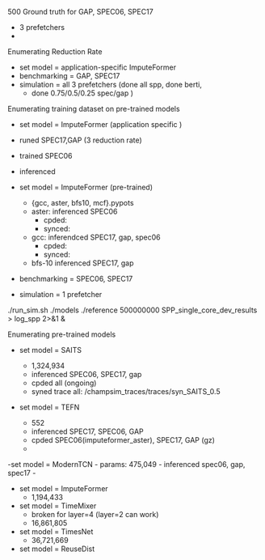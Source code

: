 500 Ground truth for GAP, SPEC06, SPEC17
- 3 prefetchers
-
Enumerating Reduction Rate
- set model = application-specific ImputeFormer
- benchmarking = GAP, SPEC17
- simulation = all 3 prefetchers (done all spp, done berti,
	- done 0.75/0.5/0.25 spec/gap )

Enumerating training dataset on pre-trained models
- set model = ImputeFormer (application specific	)
- runed SPEC17,GAP (3 reduction rate)
- trained SPEC06 
- inferenced

- set model = ImputeFormer (pre-trained)
	- {gcc, aster, bfs10, mcf}.pypots	
	- aster: inferenced  SPEC06
		- cpded:
		- synced:
	- gcc: inferendced SPEC17, gap, spec06
		- cpded:
		- synced:
	- bfs-10 inferenced SPEC17, gap
- benchmarking = SPEC06, SPEC17
- simulation = 1 prefetcher

./run_sim.sh ./models ./reference 500000000 SPP_single_core_dev_results > log_spp 2>&1 &

Enumerating pre-trained models
- set model = SAITS
	- 1,324,934
	- inferenced SPEC06, SPEC17, gap
	- cpded all (ongoing)
	- syned trace all: /champsim_traces/traces/syn_SAITS_0.5

- set model = TEFN
	- 552
	- inferenced SPEC17, SPEC06, GAP
	- cpded SPEC06(imputeformer_aster), SPEC17, GAP (gz)
	- 

-set model = ModernTCN
	- params:  475,049
	- inferenced spec06, gap, spec17
	- 
- set model = ImputeFormer 
	- 1,194,433
- set model = TimeMixer
	- broken for layer=4 (layer=2 can work)
	- 16,861,805
- set model = TimesNet
	- 36,721,669
- set model = ReuseDist
<!--stackedit_data:
eyJoaXN0b3J5IjpbLTE3MzgxMjM4NzYsNDcxOTMxNDA0LDE3OT
k0MDE4MTQsNjc2MjgxNTY0LC0xODA2MzE0NDU4LDE3MzUzNDMy
NjUsMjA3MzY2NDAwOCwtMTE2NTk1NjA2MCwtMTU4OTk4NDI4NC
wzNTYyOTEwNDMsLTExMjA4MDA1NTgsLTI2Mjg5MDY4NiwtMTQ5
ODQ2NTk4MCwtMTYzODA0NTU5MywtMTkzNzQ3NDY3OCwxOTY5ND
I4NDgsMTA0NjQwOTg5NCwtMTQ2NjI1MjI0MSwtMTM0NzIzNDMw
OSwtMjA0MDkzNTc2M119
-->